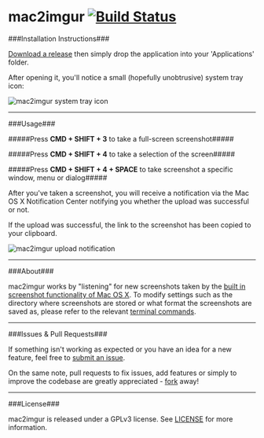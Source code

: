 mac2imgur [![Build Status](https://travis-ci.org/rauix/mac2imgur.svg?branch=master)](https://travis-ci.org/rauix/mac2imgur)
========

###Installation Instructions###

[Download a release](http://mac2imgur.rauix.net/latest) then simply drop the application into your 'Applications' folder.

After opening it, you'll notice a small (hopefully unobtrusive) system tray icon:

![mac2imgur system tray icon](https://i.imgur.com/6mrLpxe.png "mac2imgur system tray icon")

---

###Usage###

#####Press **CMD + SHIFT + 3** to take a full-screen screenshot#####

#####Press **CMD + SHIFT + 4** to take a selection of the screen#####

#####Press **CMD + SHIFT + 4 + SPACE** to take screenshot a specific window, menu or dialog#####

After you've taken a screenshot, you will receive a notification via the Mac OS X Notification Center notifying you whether the upload was successful or not.

If the upload was successful, the link to the screenshot has been copied to your clipboard.

![mac2imgur upload notification](https://i.imgur.com/GdAZQo3.png "mac2imgur upload notification")

---

###About###

mac2imgur works by "listening" for new screenshots taken by the [built in screenshot functionality of Mac OS X](http://support.apple.com/kb/ht5775). To modify settings such as the directory where screenshots are stored or what format the screenshots are saved as, please refer to the relevant [terminal commands](http://secrets.blacktree.com/?showapp=com.apple.screencapture).

---

###Issues & Pull Requests###

If something isn't working as expected or you have an idea for a new feature, feel free to [submit an issue](https://github.com/rauix/mac2imgur/issues).

On the same note, pull requests to fix issues, add features or simply to improve the codebase are greatly appreciated - [fork](https://github.com/rauix/mac2imgur/fork) away!

---

###License###

mac2imgur is released under a GPLv3 license. See [LICENSE](https://github.com/rauix/mac2imgur/blob/master/LICENSE) for more information.
